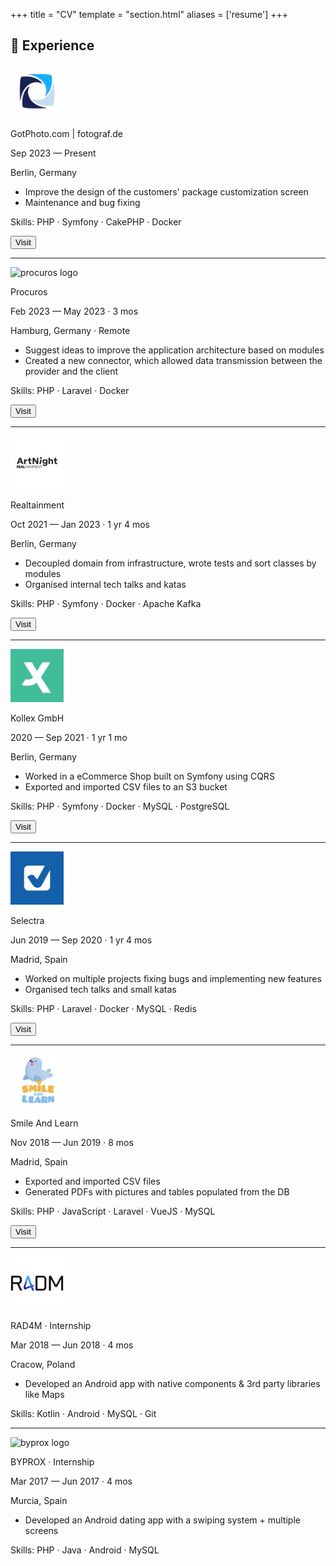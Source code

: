 +++
title = "CV"
template = "section.html"
aliases = ['resume']
+++

## 📃 Experience

<div class="cv">
    <div class="company">
        <img src="/cv/fotograf.png" alt="fotograf.de logo" width="85px">
        <div class="content">
            <p class="title">GotPhoto.com | fotograf.de</p>
            <time class="catalogue-time">Sep 2023 — Present</time>
            <p class="location">Berlin, Germany</p>
            <ul>
                <li>Improve the design of the customers' package customization screen</li>
                <li>Maintenance and bug fixing</li>
            </ul>
            <p class="skills"><span>Skills</span>: PHP · Symfony · CakePHP · Docker</p>
            <button class="button" onClick="window.open('https://www.fotograf.de');">
                 <span class="icon">Visit</span>
            </button>
        </div>
    </div>
    <hr>
    <div class="company">
        <img src="/cv/procuros.jpeg" alt="procuros logo" width="85px">
        <div class="content">
            <p class="title">Procuros</p>
            <time class="catalogue-time">Feb 2023 — May 2023 · 3 mos</time>
            <p class="location">Hamburg, Germany · Remote</p>
            <ul>
                <li>Suggest ideas to improve the application architecture based on modules</li>
                <li>Created a new connector, which allowed data transmission between the provider and the client</li>
            </ul>
            <p class="skills"><span>Skills</span>: PHP · Laravel · Docker</p>
            <button class="button" onClick="window.open('https://procuros.io/');">
                 <span class="icon">Visit</span>
            </button>
        </div>
    </div>
    <hr>
    <div class="company">
        <img src="/cv/artnight.jpeg" alt="realtainment logo" width="85px">
        <div class="content">
            <p class="title">Realtainment</p>
            <time class="catalogue-time">Oct 2021 — Jan 2023 · 1 yr 4 mos</time>
            <p class="location">Berlin, Germany</p>
            <ul>
                <li>Decoupled domain from infrastructure, wrote tests and sort classes by modules</li>
                <li>Organised internal tech talks and katas</li>
            </ul>
            <p class="skills"><span>Skills</span>: PHP · Symfony · Docker · Apache Kafka</p>
            <button class="button" onClick="window.open('https://www.artnight.com/');">
                 <span class="icon">Visit</span>
            </button>
        </div>
    </div>
    <hr>
    <div class="company">
        <img src="/cv/kollex.jpeg" alt="kollex logo" width="85px">
        <div class="content">
            <p class="title">Kollex GmbH</p>
            <time class="catalogue-time">2020 — Sep 2021 · 1 yr 1 mo</time>
            <p class="location">Berlin, Germany</p>
            <ul>
                <li>Worked in a eCommerce Shop built on Symfony using CQRS</li>
                <li>Exported and imported CSV files to an S3 bucket</li>
            </ul>
            <p class="skills"><span>Skills</span>: PHP · Symfony · Docker · MySQL · PostgreSQL</p>
            <button class="button" onClick="window.open('https://www.kollex.de/');">
                 <span class="icon">Visit</span>
            </button>
        </div>
    </div>
    <hr>
    <div class="company">
        <img src="/cv/selectra.jpeg" alt="selectra logo" width="85px">
        <div class="content">
            <p class="title">Selectra</p>
            <time class="catalogue-time">Jun 2019 — Sep 2020 · 1 yr 4 mos</time>
            <p class="location">Madrid, Spain</p>
            <ul>
                <li>Worked on multiple projects fixing bugs and implementing new features</li>
                <li>Organised tech talks and small katas</li>
            </ul>
            <p class="skills"><span>Skills</span>: PHP · Laravel · Docker · MySQL · Redis</p>
            <button class="button" onClick="window.open('https://selectra.info/');">
                 <span class="icon">Visit</span>
            </button>
        </div>
    </div>
    <hr>
    <div class="company">
        <img src="/cv/smile-and-learn.jpeg" alt="smile and learn logo" width="85px">
        <div class="content">
            <p class="title">Smile And Learn</p>
            <time class="catalogue-time">Nov 2018 — Jun 2019 · 8 mos</time>
            <p class="location">Madrid, Spain</p>
            <ul>
                <li>Exported and imported CSV files</li>
                <li>Generated PDFs with pictures and tables populated from the DB</li>
            </ul>
            <p class="skills"><span>Skills</span>: PHP · JavaScript · Laravel · VueJS · MySQL</p>
            <button class="button" onClick="window.open('https://www.smileandlearn.com/');">
                 <span class="icon">Visit</span>
            </button>
        </div>
    </div>
    <hr>
    <div class="company">
        <img src="/cv/rad4m.jpg" alt="rad4m logo" width="85px">
        <div class="content">
            <p class="title">RAD4M · Internship</p>
            <time class="catalogue-time">Mar 2018 — Jun 2018 · 4 mos</time>
            <p class="location">Cracow, Poland</p>
            <ul>
                <li>Developed an Android app with native components & 3rd party libraries like Maps</li>
            </ul>
            <p class="skills"><span>Skills</span>: Kotlin · Android · MySQL · Git</p>
        </div>
    </div>
    <hr>
    <div class="company">
        <img src="/cv/byprox.jpeg" alt="byprox logo" width="85px">
        <div class="content">
            <p class="title">BYPROX · Internship</p>
            <time class="catalogue-time">Mar 2017 — Jun 2017 · 4 mos</time>
            <p class="location">Murcia, Spain</p>
            <ul>
                <li>Developed an Android dating app with a swiping system + multiple screens</li>
            </ul>
            <p class="skills"><span>Skills</span>: PHP · Java · Android · MySQL</p>
        </div>
    </div>
</div>
